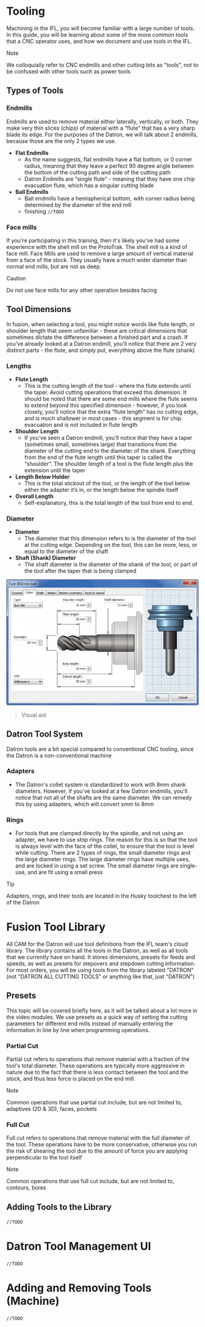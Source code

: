 
# Tooling

Machining in the IFL, you will become familiar with a large number of tools. In this guide, you will be learning about some of the more common tools that a CNC operator uses, and how we document and use tools in the IFL.
> [!NOTE]
> We colloquially refer to CNC endmills and other cutting bits as "tools", not to be confused with other tools such as power tools

## Types of Tools

### Endmills

Endmills are used to remove material either laterally, vertically, or both. They make very thin slices (chips) of material with a “flute” that has a very sharp blade its edge. For the purposes of the Datron, we will talk about 2 endmills, because those are the only 2 types we use.
- **Flat Endmills**
  - As the name suggests, flat endmills have a flat bottom, or 0 corner radius, meaning that they leave a perfect 90 degree angle between the bottom of the cutting path and side of the cutting path
  - Datron Endmills are “single flute” - meaning that they have one chip evacuation flute, which has a singular cutting blade
- **Ball Endmills**
  - Ball endmills have a hemispherical bottom, with corner radius being determined by the diameter of the end mill
  - finishing `//TODO`

### Face mills

If you're participating in this training, then it's likely you've had some experience with the shell mill on the ProtoTrak. The shell mill is a kind of face mill. Face Mills are used to remove a large amount of vertical material from a face of the stock. They usually have a much wider diameter than normal end mills, but are not as deep.
> [!CAUTION]
> Do not use face mills for any other operation besides facing

## Tool Dimensions

In fusion, when selecting a tool, you might notice words like flute length, or shoulder length that seem unfamiliar - these are critical dimensions that sometimes dictate the difference between a finished part and a crash. If you’ve already looked at a Datron endmill, you’ll notice that there are 2 very distinct parts - the flute, and simply put, everything above the flute (shank)

### Lengths

- **Flute Length**
  - This is the cutting length of the tool - where the flute extends until the taper. Avoid cutting operations that exceed this dimension. It should be noted that there are some end mills where the flute seems to extend beyond this specified dimension - however, if you look closely, you’ll notice that the extra “flute length” has no cutting edge, and is much shallower in most cases - this segment is for chip evacuation and is not included in flute length
- **Shoulder Length**
  - If you’ve seen a Datron endmill, you’ll notice that they have a taper (sometimes small, sometimes large) that transitions from the diameter of the cutting end to the diameter of the shank. Everything from the end of the flute length until this taper is called the “shoulder”. The shoulder length of a tool is the flute length plus the extension until the taper
- **Length Below Holder**
  - This is the total stickout of the tool, or the length of the tool below either the adapter it’s in, or the length below the spindle itself
- **Overall Length**
  - Self-explanatory, this is the total length of the tool from end to end.

### Diameter

- **Diameter**
  - The diameter that this dimension refers to is the diameter of the tool at the cutting edge. Depending on the tool, this can be more, less, or equal to the diameter of the shaft
- **Shaft (Shank) Diameter**
  - The shaft diameter is the diameter of the shank of the tool, or part of the tool after the taper that is being clamped

![tool dimensions](../assets/tooling.png)
> Visual aid

## Datron Tool System

Datron tools are a bit special compared to conventional CNC tooling, since the Datron is a non-conventional machine

### Adapters

- The Datron's collet system is standardized to work with 8mm shank diameters. However, if you've looked at a few Datron endmills, you'll notice that not all of the shafts are the same diameter. We can remedy this by using adapters, which will convert xmm to 8mm

### Rings

- For tools that are clamped directly by the spindle, and not using an adapter, we have to use stop rings. The reason for this is so that the tool is always level with the face of the collet, to ensure that the tool is level while cutting. There are 2 types of rings, the small diameter rings and the large diameter rings. The large diameter rings have multiple uses, and are locked in using a set screw. The small diameter rings are single-use, and are fit using a small press
> [!TIP]
> Adapters, rings, and their tools are located in the Husky toolchest to the left of the Datron
 
# Fusion Tool Library

All CAM for the Datron will use tool definitions from the IFL team's cloud library. The library contains all the tools in the Datron, as well as all tools that we currently have on hand. It stores dimensions, presets for feeds and speeds, as well as presets for stepovers and stepdown cutting information. For most orders, you will be using tools from the library labeled "DATRON" (not "DATRON ALL CUTTING TOOLS" or anything like that, just "DATRON")

## Presets

This topic will be covered briefly here, as it will be talked about a lot more in the video modules. We use presets as a quick way of setting the cutting parameters for different end mills instead of manually entering the information in line by line when programming operations.

### Partial Cut

Partial cut refers to operations that remove material with a fraction of the tool's total diameter. These operations are typically more aggressive in nature due to the fact that there is less contact between the tool and the stock, and thus less force is placed on the end mill.
> [!NOTE]
> Common operations that use partial cut include, but are not limited to, adaptives (2D & 3D), faces, pockets

### Full Cut

Full cut refers to operations that remove material with the full diameter of the tool. These operations have to be more conservative, otherwise you run the risk of shearing the tool due to the amount of force you are applying perpendicular to the tool itself
> [!NOTE]
> Common operations that use full cut include, but are not limited to, contours, bores

## Adding Tools to the Library

`//TODO`

# Datron Tool Management UI

`//TODO`

# Adding and Removing Tools (Machine)

`//TODO`
